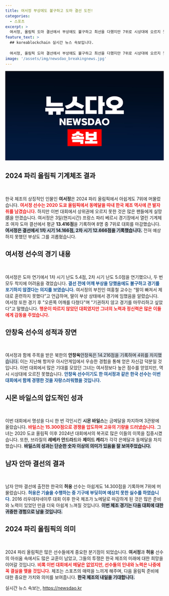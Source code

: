 ```yaml
---
title: 여서정 부상에도 불구하고 도마 결선 도전!
categories:
  - 스포츠
excerpt: >
  여서정, 올림픽 도마 결선에서 부상에도 불구하고 최선을 다했지만 7위로 시상대에 오르지 못했다. 시몬 바일스가 금메달을 차지하며 돌아온 전설의 위엄을 드러낸 이번 대회에 한국 체조는 아쉬운 결과로 마무리됐다.
feature_text: >
  ## koreablockchain 실시간 뉴스 속보입니다.

  여서정, 올림픽 도마 결선에서 부상에도 불구하고 최선을 다했지만 7위로 시상대에 오르지 못했다. 시몬 바일스가 금메달을 차지하며 돌아온 전설의 위엄을 드러낸 이번 대회에 한국 체조는 아쉬운 결과로 마무리됐다.
image: '/assets/img/newsdao_breakingnews.jpg'
---
```


<p><img src="/assets/img/newsdao_breakingnews.jpg" alt="koreablockchain 속보" /></p>

<h2 data-ke-size="size26">2024 파리 올림픽 기계체조 결과</h2>

<p data-ke-size="size16">&nbsp;</p>

<p>한국 체조의 상징적인 인물인 <b>여서정</b>은 2024 파리 올림픽에서 아쉽게도 7위에 머물렀습니다. <b><span style="color: #ee2323;">여서정 선수는 2020 도쿄 올림픽에서 동메달을 따내 한국 체조 역사에 큰 발자취를 남겼습니다.</span></b> 하지만 이번 대회에서 상위권에 오르지 못한 것은 많은 팬들에게 실망感을 안겼습니다. 여서정은 3일(현지시간) 프랑스 파리 베르시 경기장에서 열린 기계체조 여자 도마 결선에서 평균 <b>13.416점</b>을 기록하며 8명 중 7위로 대회를 마감했습니다. <b><span style="background-color: #21538527;">여서정은 결선에서 1차 시기 14.166점, 2차 시기 12.666점을 기록했습니다.</span></b> 전혀 예상하지 못했던 부상도 그를 괴롭혔습니다.</p>

<h2 data-ke-size="size26">여서정 선수의 경기 내용</h2>

<p data-ke-size="size16">&nbsp;</p>

<p>여서정은 도마 연기에서 1차 시기 난도 5.4점, 2차 시기 난도 5.0점을 연기했으나, 두 번 모두 착지에 어려움을 겪었습니다. <b><span style="color: #1a5490;">결선 전에 어깨 부상을 당했음에도 불구하고 경기를 포기하지 않겠다는 의지를 보였습니다.</span></b> 여서정의 부친인 여홍철 교수는 “팔이 빠져서 제대로 훈련하지 못했다”고 언급하며, 딸이 부상 상태에서 경기에 임했음을 알렸습니다. 여서정 또한 경기 후 "오른쪽 어깨를 다쳤다"며 "기권하지 않고 경기를 마무리하고 싶았다"고 말했습니다. <b><span style="color: #ee2323;">행운이 따르지 않았던 대회였지만 그녀의 노력과 정신력은 많은 이들에게 감동을 주었습니다.</span></b></p>

<h2 data-ke-size="size26">안창옥 선수의 성적과 장면</h2>

<p data-ke-size="size16">&nbsp;</p>

<p>여서정과 함께 주목을 받은 북한의 <b>안창옥</b 선수는 메시지를 전했습니다. <b><span style="background-color: #21538527;">안창옥은 14.216점을 기록하며 4위를 차지했습니다.</span></b> 이는 지난해 항저우 아시안게임에서 우승한 경험을 통해 얻은 자신감 덕분일 것입니다. 이번 대회에서 많은 기대를 모았던 그녀는 여서정보다 높은 점수를 얻었지만, 역시 시상대에 오르진 못했습니다. <b><span style="color: #1a5490;">안창옥 선수이기도 한 여서정과 같은 한국 선수는 이번 대회에서 함께 경쟁한 것을 자랑스러워했을 것입니다.</span></b></p>

<h2 data-ke-size="size26">시몬 바일스의 압도적인 성과</h2>

<p data-ke-size="size16">&nbsp;</p>

<p>이번 대회에서 명성을 다시 한 번 각인시킨 <b>시몬 바일스</b>는 금메달을 차지하며 3관왕에 올랐습니다. <b><span style="color: #ee2323;">바일스는 15.300점으로 경쟁을 압도하며 고유의 기량을 드러냈습니다.</span></b> 그녀는 2020 도쿄 올림픽 이후 2024년 대회에서의 복귀로 많은 이들의 이목을 집중시켰습니다. 또한, 브라질의 <b>레베카 안드라드</b>와 <b>제이드 캐리</b>가 각각 은메달과 동메달을 차지했습니다. <b><span style="background-color: #21538527;">바일스의 성과는 단순한 숫자 이상의 의미가 있음을 잘 보여주었습니다.</span></b></p>

<h2 data-ke-size="size26">남자 안마 결선의 결과</h2>

<p data-ke-size="size16">&nbsp;</p>

<p>남자 안마 결선에 출전한 한국의 <b>허웅</b> 선수는 아쉽게도 14.300점을 기록하며 7위에 머물렀습니다. <b><span style="color: #1a5490;">허웅은 기술을 수행하는 중 기구에 부딪히며 예상치 못한 실수를 하였습니다.</span></b> 2016 리우데자네이루 대회 이후 한국 체조가 노메달로 마감하게 된 것은 많은 준비와 노력이 있었던 만큼 더욱 아쉽게 느껴질 것입니다. <b><span style="background-color: #21538527;">이번 체조 경기는 다음 대회에 대한 귀중한 경험으로 남을 것입니다.</span></b></p>

<h2 data-ke-size="size26">2024 파리 올림픽의 의미</h2>

<p data-ke-size="size16">&nbsp;</p>

<p>2024 파리 올림픽은 많은 선수들에게 중요한 분기점이 되었습니다. <b>여서정</b>과 <b>허웅</b> 선수의 아쉬움 속에서도 많은 교훈이 남았고, 그들의 투쟁은 한국 체조의 미래에 대한 희망을 이어갈 것입니다. <b><span style="color: #ee2323;">비록 이번 대회에서 메달은 없었지만, 선수들의 인내와 노력은 나중에 꼭 결실을 맺을 것입니다.</span></b> 체조는 스포츠의 매력을 느끼게 해주며, 다음 올림픽 준비에 대한 중요한 가치와 의미를 보여줍니다. <b><span style="background-color: #21538527;">한국 체조의 내일을 기대합니다.</span></b></p>
실시간 뉴스 속보는, <a href="https://newsdao.kr" rel="dofollow">https://newsdao.kr</a>


